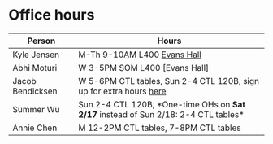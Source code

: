 # Office hours

| Person | Hours |
| ------ | ----- |
| Kyle Jensen | M-Th 9-10AM L400 [Evans Hall](https://map.yale.edu/place/building/EVANS) |
| Abhi Moturi | W 3-5PM SOM L400 [Evans Hall]|
| Jacob Bendicksen | W 5-6PM CTL tables, Sun 2-4 CTL 120B, sign up for extra hours [here](https://meetingbird.com/meet/jacobbendicksen) | 
| Summer Wu | Sun 2-4 CTL 120B, \*One-time OHs on **Sat 2/17** instead of Sun 2/18: 2-4 CTL tables\* |
| Annie Chen | M 12-2PM CTL tables, 7-8PM CTL tables |
